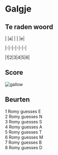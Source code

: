 # Galgje

## Te raden woord

| |a| | | |e|

|-|-|-|-|-|-|

|1|2|3|4|5|6|

## Score
![gallow](./images/6.png)

## Beurten
1 Romy guesses E  
2 Romy guesses N  
3 Romy guesses S  
4 Romy guesses A  
5 Romy guesses T  
6 Romy guesses M  
7 Romy guesses B  
8 Romy guesses D  